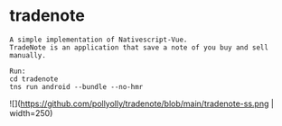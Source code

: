 # tradenote
```
A simple implementation of Nativescript-Vue.
TradeNote is an application that save a note of you buy and sell manually.

Run:
cd tradenote
tns run android --bundle --no-hmr
```
![](https://github.com/pollyolly/tradenote/blob/main/tradenote-ss.png | width=250)
